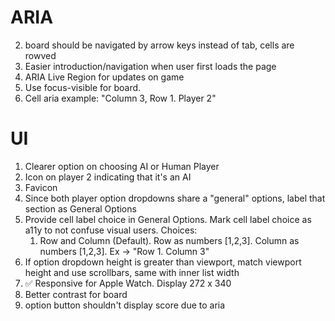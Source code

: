 # ARIA

2. board should be navigated by arrow keys instead of tab, cells are rowved
3. Easier introduction/navigation when user first loads the page
4. ARIA Live Region for updates on game
5. Use focus-visible for board.
6. Cell aria example: "Column 3, Row 1. Player 2"

# UI

1. Clearer option on choosing AI or Human Player
2. Icon on player 2 indicating that it's an AI
3. Favicon
4. Since both player option dropdowns share a "general" options, label that section as General Options
5. Provide cell label choice in General Options. Mark cell label choice as a11y to not confuse visual users. Choices:
   1. Row and Column (Default). Row as numbers [1,2,3]. Column as numbers [1,2,3]. Ex -> "Row 1. Column 3"
   <!-- 2. Algebriac Notation. Row as numbers [1,2,3]. Column as characters [a,b,c]. Ex -> "C1!" -->
6. If option dropdown height is greater than viewport, match viewport height and use scrollbars, same with inner list width
7. ✅ Responsive for Apple Watch. Display 272 x 340
8. Better contrast for board
9. option button shouldn't display score due to aria
